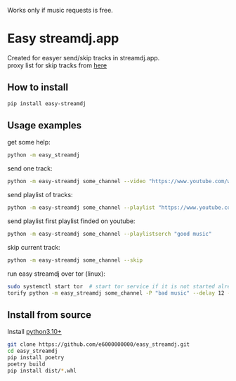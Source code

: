 Works only if music requests is free.

# Easy streamdj.app
Created for easyer send/skip tracks in streamdj.app.  
proxy list for skip tracks from [here](https://github.com/TheSpeedX/PROXY-List)

## How to install
```bash
pip install easy-streamdj
```

## Usage examples
get some help:
```bash
python -m easy_streamdj
```

send one track:
```bash
python -m easy-streamdj some_channel --video "https://www.youtube.com/watch?v=dQw4w9WgXcQ"

```

send playlist of tracks:
```bash
python -m easy-streamdj some_channel --playlist "https://www.youtube.com/playlist?list=PL2aMEXnwcG3nqpr49qfCJ5vLTuxImPdme"
```

send playlist first playlist finded on youtube:
```bash
python -m easy-streamdj some_channel --playlistserch "good music"
```

skip current track:
```bash
python -m easy-streamdj some_channel --skip
```

run easy streamdj over tor (linux):
```bash
sudo systemctl start tor  # start tor service if it is not started already
torify python -m easy_streamdj some_channel -P "bad music" --delay 12 --author "anonymous"
```

## Install from source
Install [python3.10+](https://www.python.org/downloads/)
```bash
git clone https://github.com/e6000000000/easy_streamdj.git
cd easy_streamdj
pip install poetry
poetry build
pip install dist/*.whl
```
